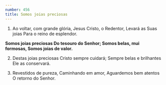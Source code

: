 ```yaml
---
number: 456
title: Somos joias preciosas
---
```


1. Ao voltar, com grande glória,
  Jesus Cristo, o Redentor,
  Levará as Suas joias
  Para o reino de esplendor.

  __Somos joias preciosas
  Do tesouro do Senhor;
  Somos belas, mui formosas,
  Somos joias de valor.__

2. Destas joias preciosas
  Cristo sempre cuidará;
  Sempre belas e brilhantes
  Ele as conservará.

3. Revestidos de pureza,
  Caminhando em amor,
  Aguardemos bem atentos
  O retorno do Senhor.
